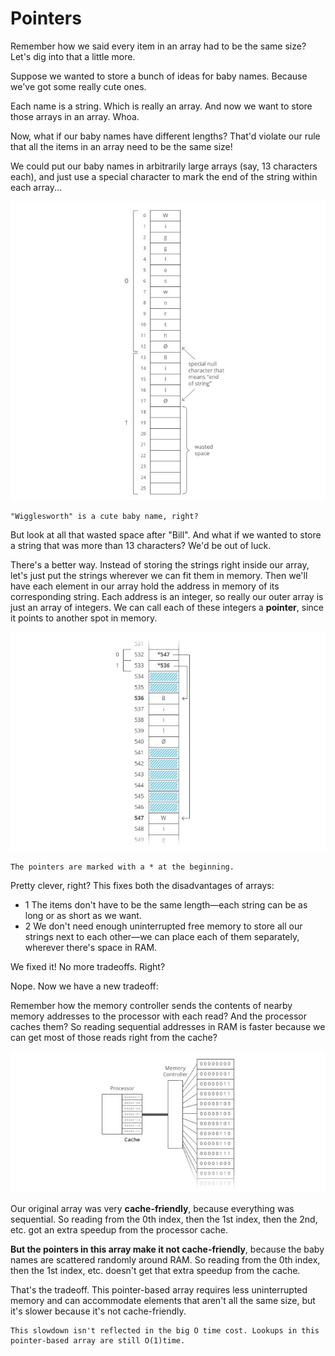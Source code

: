 # Pointers

Remember how we said every item in an array had to be the same size? Let's dig into that a little more.

Suppose we wanted to store a bunch of ideas for baby names. Because we've got some really cute ones.

Each name is a string. Which is really an array. And now we want to store those arrays in an array. Whoa.

Now, what if our baby names have different lengths? That'd violate our rule that all the items in an array need to be the same size!

We could put our baby names in arbitrarily large arrays (say, 13 characters each), and just use a special character to mark the end of the string within each array...

![Texto alternativo](img/22.jpg)

~~~
"Wigglesworth" is a cute baby name, right?
~~~

But look at all that wasted space after "Bill". And what if we wanted to store a string that was more than 13 characters? We'd be out of luck.

There's a better way. Instead of storing the strings right inside our array, let's just put the strings wherever we can fit them in memory. Then we'll have each element in our array hold the address in memory of its corresponding string. Each address is an integer, so really our outer array is just an array of integers. We can call each of these integers a **pointer**, since it points to another spot in memory.

![Texto alternativo](img/54.jpg)

~~~
The pointers are marked with a * at the beginning.
~~~

Pretty clever, right? This fixes both the disadvantages of arrays:

- 1 The items don't have to be the same length—each string can be as long or as short as we want.
- 2 We don't need enough uninterrupted free memory to store all our strings next to each other—we can place each of them separately, wherever there's space in RAM.

We fixed it! No more tradeoffs. Right?

Nope. Now we have a new tradeoff:

Remember how the memory controller sends the contents of nearby memory addresses to the processor with each read? And the processor caches them? So reading sequential addresses in RAM is faster because we can get most of those reads right from the cache?

![Texto alternativo](img/23.jpg)

Our original array was very **cache-friendly**, because everything was sequential. So reading from the 0th index, then the 1st index, then the 2nd, etc. got an extra speedup from the processor cache.

**But the pointers in this array make it not cache-friendly**, because the baby names are scattered randomly around RAM. So reading from the 0th index, then the 1st index, etc. doesn't get that extra speedup from the cache.

That's the tradeoff. This pointer-based array requires less uninterrupted memory and can accommodate elements that aren't all the same size, but it's slower because it's not cache-friendly.

~~~
This slowdown isn't reflected in the big O time cost. Lookups in this pointer-based array are still O(1)time.
~~~